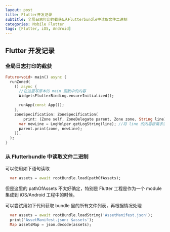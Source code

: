 ```yaml
---
layout: post
title: Flutter开发记录
subtitle: 全局日志打印的截获&从Flutterbundle中读取文件二进制
categories: Mobile Flutter
tags: [Flutter, iOS, Android]
---
```


## Flutter 开发记录

### 全局日志打印的截获

```dart
Future<void> main() async {
  runZoned(
    () async {
      //在这里写原本的 main 函数中的内容
      WidgetsFlutterBinding.ensureInitialized();

      runApp(const App());
    },
    zoneSpecification: ZoneSpecification(
        print: (Zone self, ZoneDelegate parent, Zone zone, String line) {
      var newLine = LogHelper.getLogString(line); //将 line 的内容按需求进行处理
      parent.print(zone, newLine);
    }),
  );
}
```

### 从 Flutterbundle 中读取文件二进制

可以使用如下语句读取

```dart
  var assets = await rootBundle.load(pathOfAssets);
```

但是这里的 pathOfAssets 不太好确定，特别是 Flutter 工程是作为一个 module 集成到 iOS/Android 工程中的时候。

可以尝试用如下代码获取 bundle 里的所有文件列表，再根据情况处理

```dart
  var assets = await rootBundle.loadString('AssetManifest.json');
  print('AssetManifest.json: $assets');
  Map assetsMap = json.decode(assets);
```
